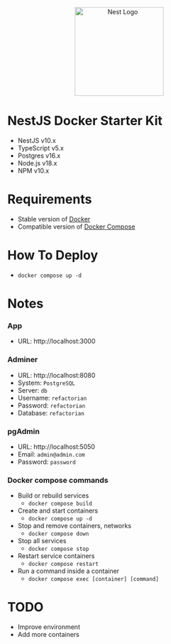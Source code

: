 <p align="center">
  <a href="http://nestjs.com/" target="blank"><img src="https://nestjs.com/img/logo-small.svg" width="200" alt="Nest Logo" /></a>
</p>

# NestJS Docker Starter Kit
- NestJS v10.x
- TypeScript v5.x
- Postgres v16.x
- Node.js v18.x
- NPM v10.x

# Requirements
- Stable version of [Docker](https://docs.docker.com/engine/install/)
- Compatible version of [Docker Compose](https://docs.docker.com/compose/install/#install-compose)

# How To Deploy

- `docker compose up -d`

# Notes

### App
- URL: http://localhost:3000

### Adminer
- URL: http://localhost:8080
- System: `PostgreSQL`
- Server: `db`
- Username: `refactorian`
- Password: `refactorian`
- Database: `refactorian`

### pgAdmin
- URL: http://localhost:5050
- Email: `admin@admin.com`
- Password: `password`

### Docker compose commands
- Build or rebuild services
    - `docker compose build`
- Create and start containers
    - `docker compose up -d`
- Stop and remove containers, networks
    - `docker compose down`
- Stop all services
    - `docker compose stop`
- Restart service containers
    - `docker compose restart`
- Run a command inside a container
    - `docker compose exec [container] [command]`

# TODO
- Improve environment 
- Add more containers
